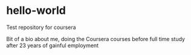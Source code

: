# hello-world
Test repository for coursera

Bit of a bio about me, doing the Coursera courses before full time study 
after 23 years of gainful employment
